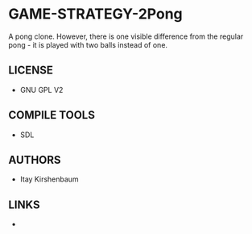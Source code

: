 # GAME-STRATEGY-2Pong
A pong clone. However, there is one visible difference from the regular pong - it is played with two balls instead of one.

## LICENSE
* GNU GPL V2

## COMPILE TOOLS
* SDL
 
## AUTHORS
* Itay Kirshenbaum

## LINKS
* 
